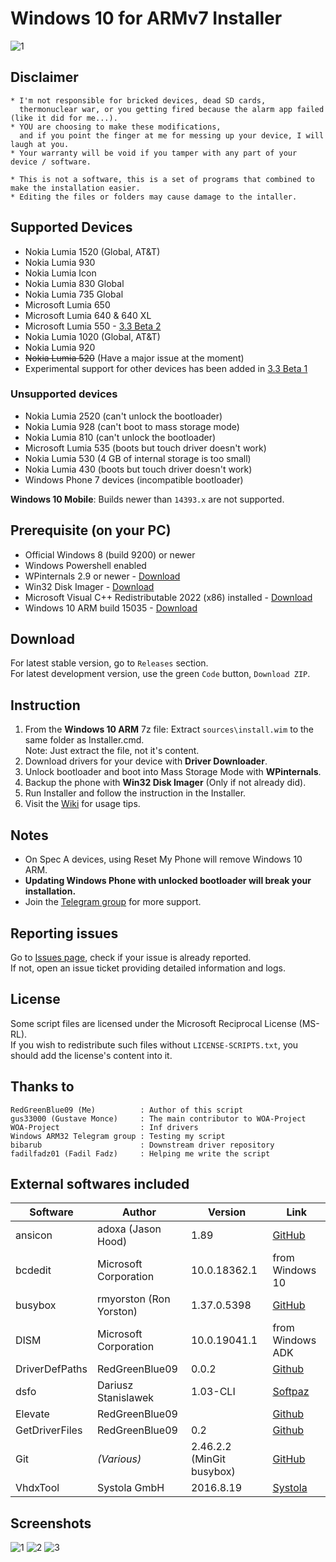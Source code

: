 # Windows 10 for ARMv7 Installer
![1](https://github.com/RedGreenBlue09/WFAv7_Installer/assets/59783856/c22aa1d2-8790-4142-a018-c3eee25076d2 "Disclaimer screen")

## Disclaimer

	* I'm not responsible for bricked devices, dead SD cards,
	  thermonuclear war, or you getting fired because the alarm app failed (like it did for me...).
	* YOU are choosing to make these modifications,
	  and if you point the finger at me for messing up your device, I will laugh at you.
	* Your warranty will be void if you tamper with any part of your device / software.
	
	* This is not a software, this is a set of programs that combined to make the installation easier.
	* Editing the files or folders may cause damage to the intaller.
	
## Supported Devices

- Nokia Lumia 1520 (Global, AT&T)
- Nokia Lumia 930
- Nokia Lumia Icon
- Nokia Lumia 830 Global
- Nokia Lumia 735 Global
- Microsoft Lumia 650
- Microsoft Lumia 640 & 640 XL
- Microsoft Lumia 550 - [3.3 Beta 2](https://github.com/RedGreenBlue09/WFAv7_Installer/releases/tag/3.3-beta2)
- Nokia Lumia 1020 (Global, AT&T)
- Nokia Lumia 920
- ~~Nokia Lumia 520~~ (Have a major issue at the moment)
- Experimental support for other devices has been added in [3.3 Beta 1](https://github.com/RedGreenBlue09/WFAv7_Installer/releases/tag/3.3-beta1)

### Unsupported devices

- Nokia Lumia 2520 (can't unlock the bootloader)
- Nokia Lumia 928 (can't boot to mass storage mode)
- Nokia Lumia 810 (can't unlock the bootloader)
- Microsoft Lumia 535 (boots but touch driver doesn't work)
- Nokia Lumia 530 (4 GB of internal storage is too small)
- Nokia Lumia 430 (boots but touch driver doesn't work)
- Windows Phone 7 devices (incompatible bootloader)

**Windows 10 Mobile**: Builds newer than `14393.x` are not supported.

## Prerequisite (on your PC)

- Official Windows 8 (build 9200) or newer   
- Windows Powershell enabled
- WPinternals 2.9 or newer - [Download](https://github.com/ReneLergner/WPinternals/releases/latest)
- Win32 Disk Imager - [Download](https://sourceforge.net/projects/win32diskimager/)
- Microsoft Visual C++ Redistributable 2022 (x86) installed - [Download](https://aka.ms/vs/17/release/vc_redist.x86.exe)
- Windows 10 ARM build 15035 - [Download](https://bit.ly/33ap8dq)

## Download

For latest stable version, go to `Releases` section.  
For latest development version, use the green `Code` button, `Download ZIP`.
 
## Instruction

1. From the **Windows 10 ARM** 7z file:
   Extract `sources\install.wim` to the same folder as Installer.cmd.  
   Note: Just extract the file, not it's content.
2. Download drivers for your device with **Driver Downloader**.
3. Unlock bootloader and boot into Mass Storage Mode with **WPinternals**.
4. Backup the phone with **Win32 Disk Imager** (Only if not already did).
5. Run Installer and follow the instruction in the Installer.
6. Visit the [Wiki](https://github.com/RedGreenBlue09/WFAv7_Installer/wiki/Apps-on-Windows-10-ARM) for usage tips.

## Notes

- On Spec A devices, using Reset My Phone will remove Windows 10 ARM.
- **Updating Windows Phone with unlocked bootloader will break your installation.**
- Join the [Telegram group](https://t.me/lumiaarch32) for more support.

## Reporting issues

Go to [Issues page](https://github.com/RedGreenBlue09/WFAv7_Installer/issues), check if your issue is already reported.  
If not, open an issue ticket providing detailed information and logs.

## License

Some script files are licensed under the Microsoft Reciprocal License (MS-RL).  
If you wish to redistribute such files without `LICENSE-SCRIPTS.txt`, you should add the license's content into it.

## Thanks to
	
	RedGreenBlue09 (Me)          : Author of this script
	gus33000 (Gustave Monce)     : The main contributor to WOA-Project
    WOA-Project                  : Inf drivers
	Windows ARM32 Telegram group : Testing my script
	bibarub                      : Downstream driver repository
	fadilfadz01 (Fadil Fadz)     : Helping me write the script

## External softwares included

| Software       | Author                      | Version                   | Link |
|----------------|-----------------------------|---------------------------|------|
| ansicon        | adoxa (Jason Hood)          | 1.89                      | [GitHub](https://github.com/adoxa/ansicon/releases/tag/v1.89) |
| bcdedit        | Microsoft Corporation       | 10.0.18362.1              | from Windows 10 |
| busybox        | rmyorston (Ron Yorston)     | 1.37.0.5398               | [GitHub](https://github.com/rmyorston/busybox-w32/tree/FRP-5398-g89ae34445) |
| DISM           | Microsoft Corporation       | 10.0.19041.1              | from Windows ADK |
| DriverDefPaths | RedGreenBlue09              | 0.0.2                     | [Github](https://github.com/RedGreenBlue09/DriverDefPaths/releases/tag/0.0.2) |
| dsfo           | Dariusz Stanislawek         | 1.03-CLI                  | [Softpaz](https://www.softpaz.com/software/download-dsfok-windows-7269.htm) |
| Elevate        | RedGreenBlue09              |                           | [Github](https://gist.github.com/RedGreenBlue09/beb75798eac3f7883848dd0a54304a2e) |
| GetDriverFiles | RedGreenBlue09              | 0.2                       | [Github](https://github.com/RedGreenBlue09/GetDriverFiles/releases/tag/0.2) |
| Git            | *(Various)*                 | 2.46.2.2 (MinGit busybox) | [GitHub](https://github.com/git-for-windows/git/releases/tag/v2.46.2.windows.2) |
| VhdxTool       | Systola GmbH                | 2016.8.19                 | [Systola](https://systola.com/support/kb100005) |

## Screenshots

![1](https://github.com/RedGreenBlue09/WFAv7_Installer/assets/59783856/c22aa1d2-8790-4142-a018-c3eee25076d2 "Disclaimer screen")
![2](https://github.com/RedGreenBlue09/WFAv7_Installer/assets/59783856/c3280398-2fb1-4e76-a9f4-ff955f3888ea "Device selection screen")
![3](https://github.com/RedGreenBlue09/WFAv7_Installer/assets/59783856/d291ffc3-2e5a-4bf7-a6c2-1915c63a3941 "Driver Downloader")
